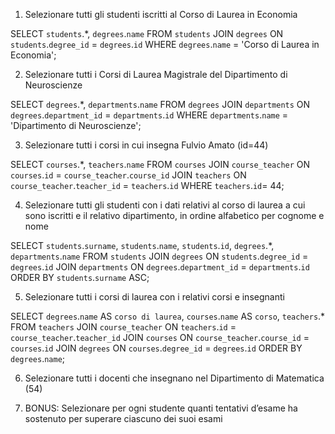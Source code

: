 1. Selezionare tutti gli studenti iscritti al Corso di Laurea in Economia

SELECT
    `students`.*,
    `degrees`.`name`
FROM
    `students`
JOIN `degrees` ON `students`.`degree_id` = `degrees`.`id`
WHERE
    `degrees`.`name` = 'Corso di Laurea in Economia';

2. Selezionare tutti i Corsi di Laurea Magistrale del Dipartimento di Neuroscienze

SELECT
    `degrees`.*,
    `departments`.`name`
FROM
    `degrees`
JOIN `departments` ON `degrees`.`department_id` = `departments`.`id`
WHERE
    `departments`.`name` = 'Dipartimento di Neuroscienze';


3. Selezionare tutti i corsi in cui insegna Fulvio Amato (id=44)

SELECT
    `courses`.*, `teachers`.`name`
FROM
    `courses`
JOIN `course_teacher` ON `courses`.`id` = `course_teacher`.`course_id`
JOIN `teachers` ON `course_teacher`.`teacher_id` = `teachers`.`id`
WHERE
    `teachers`.`id`= 44;

4. Selezionare tutti gli studenti con i dati relativi al corso di laurea a cui sono iscritti e il
relativo dipartimento, in ordine alfabetico per cognome e nome

SELECT
    `students`.`surname`,
    `students`.`name`,
    `students`.`id`,
    `degrees`.*,
    `departments`.`name`
FROM
    `students`
JOIN `degrees` ON `students`.`degree_id` = `degrees`.`id`
JOIN `departments` ON `degrees`.`department_id` = `departments`.`id`
ORDER BY
    `students`.`surname` ASC;


5. Selezionare tutti i corsi di laurea con i relativi corsi e insegnanti

SELECT
    `degrees`.`name` AS `corso di laurea`,
    `courses`.`name` AS `corso`,
    `teachers`.*
FROM
    `teachers`
JOIN `course_teacher` ON `teachers`.`id` = `course_teacher`.`teacher_id`
JOIN `courses` ON `course_teacher`.`course_id` = `courses`.`id`
JOIN `degrees` ON `courses`.`degree_id` = `degrees`.`id`
ORDER BY
    `degrees`.`name`;


6. Selezionare tutti i docenti che insegnano nel Dipartimento di Matematica (54)


7. BONUS: Selezionare per ogni studente quanti tentativi d’esame ha sostenuto per
superare ciascuno dei suoi esami